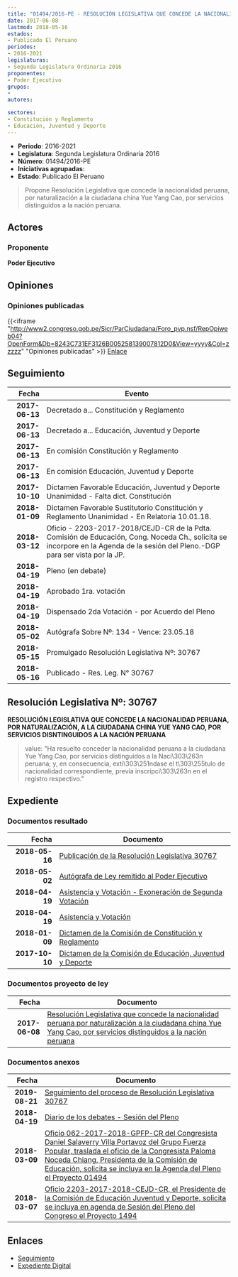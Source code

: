 ```yaml
---
title: "01494/2016-PE - RESOLUCIÓN LEGISLATIVA QUE CONCEDE LA NACIONALIDAD PERUANA, POR NATURALIZACIÓN A LA CIUDADANA CHINA YUE YANG CAO"
date: 2017-06-08
lastmod: 2018-05-16
estados:
- Publicado El Peruano
periodos:
- 2016-2021
legislaturas:
- Segunda Legislatura Ordinaria 2016
proponentes:
- Poder Ejecutivo
grupos:
- 
autores:

sectores:
- Constitución y Reglamento
- Educación, Juventud y Deporte
---
```

- **Periodo**: 2016-2021
- **Legislatura**: Segunda Legislatura Ordinaria 2016
- **Número**: 01494/2016-PE
- **Iniciativas agrupadas**: 
- **Estado**: Publicado El Peruano

> Propone Resolución Legislativa que concede la nacionalidad peruana, por naturalización a la ciudadana china Yue Yang Cao, por servicios distinguidos a la nación peruana.


## Actores

### Proponente

**Poder Ejecutivo**

## Opiniones

### Opiniones publicadas

{{<iframe "http://www2.congreso.gob.pe/Sicr/ParCiudadana/Foro_pvp.nsf/RepOpiweb04?OpenForm&Db=8243C731EF3126B005258139007812D0&View=yyyy&Col=zzzzz" "Opiniones publicadas" >}}
[Enlace](http://www2.congreso.gob.pe/Sicr/ParCiudadana/Foro_pvp.nsf/RepOpiweb04?OpenForm&Db=8243C731EF3126B005258139007812D0&View=yyyy&Col=zzzzz)


## Seguimiento

| Fecha | Evento |
|------:|--------|
| **2017-06-13** | Decretado a... Constitución y Reglamento |
| **2017-06-13** | Decretado a... Educación, Juventud y Deporte |
| **2017-06-13** | En comisión Constitución y Reglamento |
| **2017-06-13** | En comisión Educación, Juventud y Deporte |
| **2017-10-10** | Dictamen Favorable Educación, Juventud y Deporte Unanimidad - Falta dict. Constitución |
| **2018-01-09** | Dictamen Favorable Sustitutorio Constitución y Reglamento Unanimidad - En Relatoría 10.01.18. |
| **2018-03-12** | Oficio - 2203-2017-2018/CEJD-CR de la Pdta. Comisión de Educación, Cong. Noceda Ch., solicita se incorpore en la Agenda de la sesión del Pleno.-DGP para ser vista por la JP. |
| **2018-04-19** | Pleno (en debate) |
| **2018-04-19** | Aprobado 1ra. votación |
| **2018-04-19** | Dispensado 2da Votación - por Acuerdo del Pleno |
| **2018-05-02** | Autógrafa Sobre Nº: 134 - Vence: 23.05.18 |
| **2018-05-15** | Promulgado Resolución Legislativa Nº: 30767 |
| **2018-05-16** | Publicado - Res. Leg. N° 30767 |

## Resolución Legislativa Nº: 30767

**RESOLUCIÓN LEGISLATIVA QUE CONCEDE LA NACIONALIDAD PERUANA, POR NATURALIZACIÓN, A LA CIUDADANA CHINA YUE YANG CAO, POR SERVICIOS DISNTINGUIDOS A LA NACIÓN PERUANA**

> value: "Ha resuelto conceder la nacionalidad peruana a la ciudadana Yue Yang Cao, por servicios distinguidos a la Naci\303\263n peruana; y, en consecuencia, exti\303\251ndase el t\303\255tulo de nacionalidad correspondiente, previa inscripci\303\263n en el registro respectivo."


## Expediente

### Documentos resultado

| Fecha | Documento |
|------:|-----------|
| **2018-05-16** | [Publicación de la Resolución Legislativa 30767](http://www.leyes.congreso.gob.pe/Documentos/2016_2021/ADLP/Normas_Legales/30767-RLG.pdf) |
| **2018-05-02** | [Autógrafa de Ley remitido al Poder Ejecutivo](http://www.leyes.congreso.gob.pe/Documentos/2016_2021/ADLP/Texto_Aprobado/AU0149420180502.pdf) |
| **2018-04-19** | [Asistencia y Votación - Exoneración de Segunda Votación](http://www.leyes.congreso.gob.pe/Documentos/2016_2021/Asistencia_y_Votacion/Proyectos_de_Ley/Exoneracion_de_Segunda_Votacion/ESV0149420180419.pdf) |
| **2018-04-19** | [Asistencia y Votación](http://www.leyes.congreso.gob.pe/Documentos/2016_2021/Asistencia_y_Votacion/Proyectos_de_Ley/AV0149420180419.pdf) |
| **2018-01-09** | [Dictamen de la Comisión de Constitución y Reglamento](http://www.leyes.congreso.gob.pe/Documentos/2016_2021/Dictamenes/Proyectos_de_Ley/01494DC04MAY20180109.pdf) |
| **2017-10-10** | [Dictamen de la Comisión de Educación, Juventud y Deporte](http://www.leyes.congreso.gob.pe/Documentos/2016_2021/Dictamenes/Proyectos_de_Ley/01494DC10MAY20171010.pdf) |

### Documentos proyecto de ley

| Fecha | Documento |
|------:|-----------|
| **2017-06-08** | [Resolución Legislativa que concede la nacionalidad peruana por naturalización a la ciudadana china Yue Yang Cao, por servicios distinguidos a la nación peruana](http://www.leyes.congreso.gob.pe/Documentos/2016_2021/Proyectos_de_Ley_y_de_Resoluciones_Legislativas/PL0149420170608.pdf) |

### Documentos anexos

| Fecha | Documento |
|------:|-----------|
| **2019-08-21** | [Seguimiento del proceso de Resolución Legislativa 30767](http://www.leyes.congreso.gob.pe/Documentos/2016_2021/Seguimiento_de_Proyectos_de_Ley/01494PL20190821.pdf) |
| **2018-04-19** | [Diario de los debates - Sesión del Pleno](http://www.leyes.congreso.gob.pe/Documentos/2016_2021/ADLP/Diario_Debates/30767-TDD.pdf) |
| **2018-03-09** | [Oficio 062-2017-2018-GPFP-CR del Congresista Daniel Salaverry Villa Portavoz del Grupo Fuerza Popular, traslada el oficio de la Congresista Paloma Noceda Chiang, Presidenta de la Comisión de Educación, solicita se incluya en la Agenda del Pleno el Proyecto 01494](http://www.leyes.congreso.gob.pe/Documentos/2016_2021/Oficios/Grupos_Parlamentarios/OFICIO-062-2017-2018-GPFP-CR..pdf) |
| **2018-03-07** | [Oficio 2203-2017-2018-CEJD-CR, el Presidente de la Comisión de Educación Juventud y Deporte, solicita se incluya en agenda de Sesión del Pleno del Congreso el Proyecto 1494](http://www.leyes.congreso.gob.pe/Documentos/2016_2021/Oficios/Comisiones_Ordinarias/OFICIO-2203-2017-2018-CEJD-CR.pdf) |

## Enlaces

- [Seguimiento](http://www2.congreso.gob.pe/Sicr/TraDocEstProc/CLProLey2016.nsf/f7fff46988ca05b1052578e100829cc7/5873968ead98472c0525813900707559?OpenDocument)
- [Expediente Digital](http://www2.congreso.gob.pe/Sicr/TraDocEstProc/Expvirt_2011.nsf/visbusqptramdoc1621/01494?opendocument)

